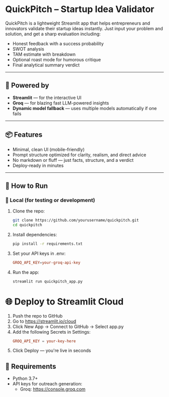 # QuickPitch – Startup Idea Validator

QuickPitch is a lightweight Streamlit app that helps entrepreneurs and innovators validate their startup ideas instantly. Just input your problem and solution, and get a sharp evaluation including:

- Honest feedback with a success probability
- SWOT analysis
- TAM estimate with breakdown
- Optional roast mode for humorous critique
- Final analytical summary verdict

---

## 🧠 Powered by

- **Streamlit** — for the interactive UI
- **Groq** — for blazing fast LLM-powered insights
- **Dynamic model fallback** — uses multiple models automatically if one fails

---

## 📦 Features

- Minimal, clean UI (mobile-friendly)
- Prompt structure optimized for clarity, realism, and direct advice
- No markdown or fluff — just facts, structure, and a verdict
- Deploy-ready in minutes

---

## 🚀 How to Run

### 🔧 Local (for testing or development)

1. Clone the repo:
   ```bash
   git clone https://github.com/yourusername/quickpitch.git
   cd quickpitch
   ```
2. Install dependencies:
    ```bash
    pip install -r requirements.txt
    ```

3. Set your API keys in .env:
    ```toml
    GROQ_API_KEY=your-groq-api-key
    ```

4. Run the app:
    ```bash
    streamlit run quickpitch_app.py
    ```

# 🌐 Deploy to Streamlit Cloud
1. Push the repo to GitHub
2. Go to https://streamlit.io/cloud
3. Click New App → Connect to GitHub → Select app.py
4. Add the following Secrets in Settings:
    ```toml
    GROQ_API_KEY = your-key-here
    ```
5. Click Deploy — you're live in seconds

## 🔐 Requirements
* Python 3.7+
* API keys for outreach generation:
    * Groq: https://console.groq.com 